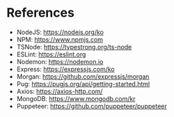 # References

- NodeJS: https://nodejs.org/ko
- NPM: https://www.npmjs.com
- TSNode: https://typestrong.org/ts-node
- ESLint: https://eslint.org
- Nodemon: https://nodemon.io
- Express: https://expressjs.com/ko
- Morgan: https://github.com/expressjs/morgan
- Pug: https://pugjs.org/api/getting-started.html
- Axios: https://axios-http.com/
- MongoDB: https://www.mongodb.com/kr
- Puppeteer: https://github.com/puppeteer/puppeteer
